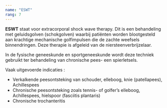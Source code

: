 ```yaml
---
name: "ESWT"
rang: 7
---
```


**ESWT** staat voor extracorporal shock wave therapy. Dit is een behandeling met geluidsgolven (schokgolven) waarbij patiënten worden blootgesteld aan krachtige mechanische golfimpulsen die de zachte weefsels binnendringen.
Deze therapie is afgeleid van de niersteenverbrijzelaar.

In de fysische geneeskunde en sportgeneeskunde wordt deze techniek gebruikt ter behandeling van chronische pees- een spierletsels.


Vaak uitgevoerde indicaties :
-	Verkalkende peesontsteking van schouder, elleboog, knie (patellapees), Achillespees
-	Chronische peesontsteking zoals tennis- of golfer’s elleboog, Achillespees, hielspoor (fasciitis plantaris)
-	Chronische trochanteritis
